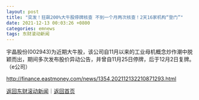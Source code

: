 ```yaml
---
layout: post
title: "突发！狂飙200%大牛股停牌核查 不到一个月两次核查！2天16家机构“登门”"
date: 2021-12-13 00:03:26 +0800
categories: emnews
tags: 东财滚动新闻
---
```


宇晶股份(002943)为近期大牛股，该公司自11月以来的工业母机概念炒作潮中脱颖而出，期间多次发布股价异动公告，并曾自11月25日停牌，后于12月2日复牌。（e公司）

<http://finance.eastmoney.com/news/1354,202112132210871293.html>

[返回东财滚动新闻](//finews.withounder.com/emnews/)｜[返回首页](//finews.withounder.com/)